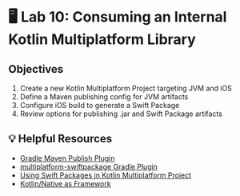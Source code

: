 # 🖥 Lab 10: Consuming an Internal Kotlin Multiplatform Library

## Objectives
1. Create a new Kotlin Multiplatform Project targeting JVM and iOS
2. Define a Maven publishing config for JVM artifacts
3. Configure iOS build to generate a Swift Package
4. Review options for publishing .jar and Swift Package artifacts

## 💡 Helpful Resources
- [Gradle Maven Publish Plugin](https://docs.gradle.org/current/userguide/publishing_maven.html)
- [multiplatform-swiftpackage Gradle Plugin](https://github.com/ge-org/multiplatform-swiftpackage)
- [Using Swift Packages in Kotlin Multiplatform Project](https://johnoreilly.dev/posts/kotlinmultiplatform-swift-package/)
- [Kotlin/Native as Framework](https://kotlinlang.org/docs/apple-framework.html)